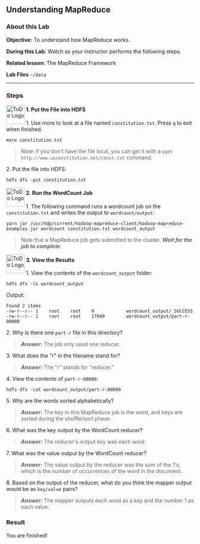 ## Understanding MapReduce

### About this Lab

**Objective:** To understand how MapReduce works.

**During this Lab:** Watch as your instructor performs the following steps.

**Related lesson:** The MapReduce Framework

**Lab Files** `~/data`

---
### Steps


<!--STEP-->

<img src="https://user-images.githubusercontent.com/558905/40613898-7a6c70d6-624e-11e8-9178-7bde851ac7bd.png" align="left" width="50" height="50" title="ToDo Logo" />
<h4>1. Put the File into HDFS</h4>

1\. Use more to look at a file named `constitution.txt`. Press `q` to exit when finished.

```
more constitution.txt
```

>Note: if you don't have the file local, you can get it with a `wget http://www.usconstitution.net/const.txt` command.

2\. Put the file into HDFS:

```
hdfs dfs -put constitution.txt
```


<!--STEP-->

<img src="https://user-images.githubusercontent.com/558905/40613898-7a6c70d6-624e-11e8-9178-7bde851ac7bd.png" align="left" width="50" height="50" title="ToDo Logo" />
<h4>2. Run the WordCount Job</h4>

1\.  The following command runs a wordcount job on the `constitution.txt` and writes the output to `wordcount/output`:

```
yarn jar /usr/hdp/current/hadoop-mapreduce-client/hadoop-mapreduce-examples.jar wordcount constitution.txt wordcount_output
```

> Note  that a MapReduce job gets submitted to the cluster. ***Wait for the job to complete***.
    

<!--STEP-->

<img src="https://user-images.githubusercontent.com/558905/40613898-7a6c70d6-624e-11e8-9178-7bde851ac7bd.png" align="left" width="50" height="50" title="ToDo Logo" />
<h4>3. View the Results</h4>

1\.  View the contents of the `wordcount_output` folder:

```
hdfs dfs -ls wordcount_output
```

Output:

```
Found 2 items
-rw-r--r-- 1    root    root    0            wordcount_output/_SUCCESS 
-rw-r--r-- 1    root    root    17049        wordcount_output/part-r-00000
```

2\.  Why is there one `part-r` file in this directory?

> ***Answer:*** The job only used one reducer.

3\.  What does the "r" in the filename stand for?

> ***Answer:*** The "r" stands for "reducer."

4\.  View the contents of `part-r-00000`:

```
hdfs dfs -cat wordcount_output/part-r-00000
```

5\.  Why are the words sorted alphabetically?

> ***Answer:*** The key in this MapReduce job is the word, and keys are sorted during the shuffle/sort phase.

6\.  What was the key output by the WordCount reducer?

> ***Answer:*** The reducer's output key was each word.

7\.  What was the value output by the WordCount reducer?

> ***Answer:*** The value output by the reducer was the sum of the 1's, which is the number of occurrences of the word in the document.

8\.  Based on the output of the reducer, what do you think the mapper output would be as `key/value` pairs?
    
> ***Answer:*** The mapper outputs each word as a key and the number 1 as each value.

### Result

You are finished!

